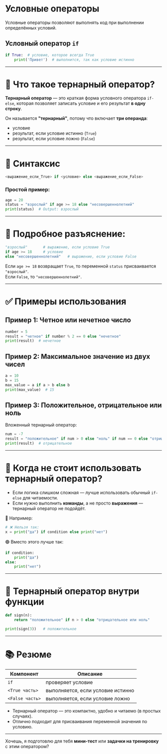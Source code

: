 # Условные операторы
Условные операторы позволяют выполнять код при выполнении определённых условий.

## Условный оператор `if`
```python
if True:  # условие, которое всегда True
    print('Привет')  # выполнится, так как условие истинно
```

---

# 🧠 Что такое тернарный оператор?

**Тернарный оператор** — это краткая форма условного оператора `if-else`, которая позволяет записать условие и его результат **в одну строку**.

Он называется **"тернарный"**, потому что включает **три операнда**:
- условие
- результат, если условие истинно (`True`)
- результат, если условие ложно (`False`)

---

# 📌 Синтаксис

```python
<выражение_если_True> if <условие> else <выражение_если_False>
```

### Простой пример:

```python
age = 20
status = "взрослый" if age >= 18 else "несовершеннолетний"
print(status)  # Output: взрослый
```

---

# 🧪 Подробное разъяснение:

```python
"взрослый"       # выражение, если условие True
if age >= 18     # условие
else "несовершеннолетний"   # выражение, если условие False
```

Если `age >= 18` возвращает `True`, то переменной `status` присваивается `"взрослый"`.  
Если `False`, то `"несовершеннолетний"`.

---

# ✅ Примеры использования

## Пример 1: Четное или нечетное число
```python
number = 5
result = "четное" if number % 2 == 0 else "нечетное"
print(result)  # нечетное
```

## Пример 2: Максимальное значение из двух чисел
```python
a = 10
b = 15
max_value = a if a > b else b
print(max_value)  # 15
```

## Пример 3: Положительное, отрицательное или ноль
Вложенный тернарный оператор:

```python
num = -7
result = "положительное" if num > 0 else "ноль" if num == 0 else "отрицательное"
print(result)  # отрицательное
```

---

# 🚫 Когда **не стоит** использовать тернарный оператор?

- Если логика слишком сложная — лучше использовать обычный `if-else` для читаемости.
- Если нужно выполнить **команды**, а не просто **выражения** — тернарный оператор не подойдёт.

🔴 Например:
```python
# ❌ Нельзя так:
x = print("да") if condition else print("нет")
```

🟢 Вместо этого лучше так:
```python
if condition:
    print("да")
else:
    print("нет")
```

---

# 🧩 Тернарный оператор внутри функции

```python
def sign(n):
    return "положительное" if n > 0 else "отрицательное или ноль"

print(sign(3))   # положительное
```

---

# 📚 Резюме

| Компонент       | Описание                                   |
|----------------|---------------------------------------------|
| `if`           | проверяет условие                           |
| `<True часть>` | выполняется, если условие истинно           |
| `<False часть>`| выполняется, если условие ложно             |

- Тернарный оператор — это компактно, удобно и читаемо (в простых случаях).
- Отлично подходит для присваивания переменной значения по условию.

---

Хочешь, я подготовлю для тебя **мини-тест** или **задачки на тренировку** с этим оператором?